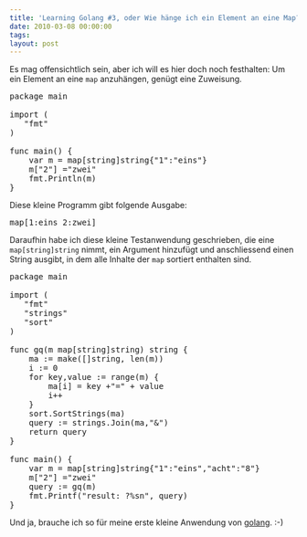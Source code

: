 ```yaml
---
title: 'Learning Golang #3, oder Wie hänge ich ein Element an eine Map?'
date: 2010-03-08 00:00:00 
tags: 
layout: post
---
```

<p><span class="dropCap">E</span>s mag offensichtlich sein, aber ich will es hier doch noch festhalten: Um ein Element an eine <code>map</code> anzuh&auml;ngen, gen&uuml;gt eine Zuweisung.</p>

<pre>package main

import (
   "fmt"
)

func main() {
    var m = map[string]string{"1":"eins"}
    m["2"] ="zwei"
    fmt.Println(m)
}</pre>

<p>Diese kleine Programm gibt folgende Ausgabe:</p>

<pre>map[1:eins 2:zwei]</pre>

<p>Daraufhin habe ich diese kleine Testanwendung geschrieben, die eine <code>map[string]string</code> nimmt, ein Argument hinzuf&uuml;gt und anschliessend einen String ausgibt, in dem alle Inhalte der <code>map</code> sortiert enthalten sind.</p>

<pre>package main

import (
   "fmt"
   "strings"
   "sort"
)

func gq(m map[string]string) string {
    ma := make([]string, len(m))
    i := 0
    for key,value := range(m) {
        ma[i] = key +"=" + value
        i++
    }
    sort.SortStrings(ma)
    query := strings.Join(ma,"&")
    return query
}

func main() {
    var m = map[string]string{"1":"eins","acht":"8"}
    m["2"] ="zwei"
    query := gq(m)
    fmt.Printf("result: ?%sn", query)
}</pre>

<p>Und ja, brauche ich so f&uuml;r meine erste kleine Anwendung von <a href="http://golang.org">golang</a>. :-)</p>
